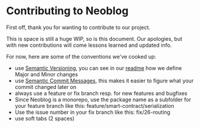 # Contributing to Neoblog

First off, thank you for wanting to contribute to our project.

This is space is still a huge WIP, so is this document. Our apologies, but with new contributions will come lessons learned and updated info.

For now, here are some of the conventions we've cooked up:
* use [Semantic Versioning](https://semver.org/spec/v2.0.0.html), you can see in our [readme]() how we define Major and Minor changes
* use [Semantic Commit Messages](https://seesparkbox.com/foundry/semantic_commit_messages), this makes it easier to figure what your commit changed later on
* always use a feature or fix branch resp. for new features and bugfixes
* Since Neoblog is a monorepo, use the package name as a subfolder for your feature branch like this: feature/smart-contract/serialization
* Use the issue number in your fix branch like this: fix/26-routing
* use soft tabs (2 spaces)
